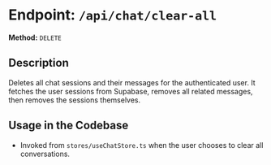 # Endpoint: `/api/chat/clear-all`

**Method:** `DELETE`

## Description
Deletes all chat sessions and their messages for the authenticated user. It fetches the user sessions from Supabase, removes all related messages, then removes the sessions themselves.

## Usage in the Codebase
- Invoked from `stores/useChatStore.ts` when the user chooses to clear all conversations.


